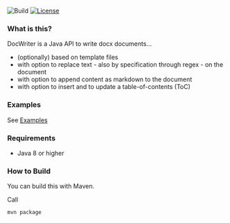 ![Build](https://github.com/ingomohr/docwriter/actions/workflows/mvn-build-main.yml/badge.svg?branch=master)
[![License](https://img.shields.io/badge/License-Apache%202.0-yellow.svg)](https://opensource.org/licenses/Apache-2.0)
### What is this?
DocWriter is a Java API to write docx documents...

- (optionally) based on template files
- with option to replace text - also by specification through regex - on the document
- with option to append content as markdown to the document
- with option to insert and to update a table-of-contents (ToC)

### Examples
See [Examples](https://github.com/ingomohr/docwriter/wiki/Examples)

### Requirements
- Java 8 or higher


### How to Build
You can build this with Maven.

Call
```
mvn package
```




